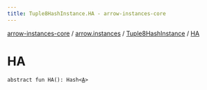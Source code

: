 ```yaml
---
title: Tuple8HashInstance.HA - arrow-instances-core
---
```


[arrow-instances-core](../../index.html) / [arrow.instances](../index.html) / [Tuple8HashInstance](index.html) / [HA](./-h-a.html)

# HA

`abstract fun HA(): Hash<`[`A`](index.html#A)`>`